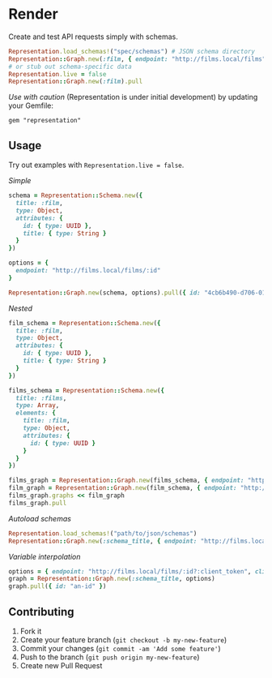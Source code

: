 # Render

Create and test API requests simply with schemas.

```ruby
Representation.load_schemas!("spec/schemas") # JSON schema directory
Representation::Graph.new(:film, { endpoint: "http://films.local/films" }).pull
# or stub out schema-specific data
Representation.live = false
Representation::Graph.new(:film).pull
```

*Use with caution* (Representation is under initial development) by updating your Gemfile:

    gem "representation"

## Usage

Try out examples with `Representation.live = false`.

*Simple*

```ruby
schema = Representation::Schema.new({
  title: :film,
  type: Object,
  attributes: {
    id: { type: UUID },
    title: { type: String }
  }
})

options = {
  endpoint: "http://films.local/films/:id"
}

Representation::Graph.new(schema, options).pull({ id: "4cb6b490-d706-0130-2a93-7c6d628f9b06" })
```

*Nested*

```ruby
film_schema = Representation::Schema.new({
  title: :film,
  type: Object,
  attributes: {
    id: { type: UUID },
    title: { type: String }
  }
})

films_schema = Representation::Schema.new({
  title: :films,
  type: Array,
  elements: {
    title: :film,
    type: Object,
    attributes: {
      id: { type: UUID }
    }
  }
})

films_graph = Representation::Graph.new(films_schema, { endpoint: "http://films.local/films" })
film_graph = Representation::Graph.new(film_schema, { endpoint: "http://films.local/films/:id", relationships: { id: :id } })
films_graph.graphs << film_graph
films_graph.pull
```
*Autoload schemas*

```ruby
Representation.load_schemas!("path/to/json/schemas")
Representation::Graph.new(:schema_title, { endpoint: "http://films.local/films" }).pull
```

*Variable interpolation*

```ruby
options = { endpoint: "http://films.local/films/:id?:client_token", client_token: "token" }
graph = Representation::Graph.new(:schema_title, options)
graph.pull({ id: "an-id" })
```

## Contributing

1. Fork it
2. Create your feature branch (`git checkout -b my-new-feature`)
3. Commit your changes (`git commit -am 'Add some feature'`)
4. Push to the branch (`git push origin my-new-feature`)
5. Create new Pull Request
